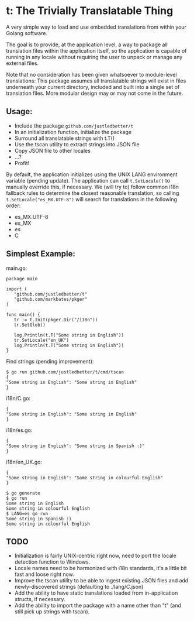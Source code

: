t: The Trivially Translatable Thing
===================================

A very simple way to load and use embedded translations from within your Golang software.

The goal is to provide, at the application level, a way to package all translation files
within the application itself, so the application is capable of running in any locale
without requiring the user to unpack or manage any external files.

Note that no consideration has been given whatsoever to module-level translations: This
package assumes all translatable strings will exist in files underneath your current directory,
included and built into a single set of translation files. More modular design may or may
not come in the future.

## Usage:
* Include the package `github.com/justledbetter/t`
* In an initialization function, initialize the package
* Surround all translatable strings with t.T()
* Use the tscan utility to extract strings into JSON file
* Copy JSON file to other locales
* ...?
* Profit!

By default, the application initializes using the UNIX LANG environment variable (pending update).
The application can call `t.SetLocale()` to manually override this, if necessary. We (will try to)
follow common i18n fallback rules to determine the closest reasonable translation, so calling
`t.SetLocale("es_MX.UTF-8")` will search for translations in the following order:

* es_MX.UTF-8
* es_MX
* es
* C

## Simplest Example:

main.go:
```
package main

import (
   "github.com/justledbetter/t"
   "github.com/markbates/pkger"
)

func main() {
   tr := t.Init(pkger.Dir("/i18n"))
   tr.SetGlob()

   log.Println(t.T("Some string in English"))
   tr.SetLocale("en_UK")
   log.Println(t.T("Some string in English"))
}
```

Find strings (pending improvement):
```
$ go run github.com/justledbetter/t/cmd/tscan
{
"Some string in English": "Some string in English"
}
```

i18n/C.go:
```
{
"Some string in English": "Some string in English"
}
```

i18n/es.go:
```
{
"Some string in English": "Some string in Spanish :)"
}
```

i18n/en_UK.go:
```
{
"Some string in English": "Some string in colourful English"
}
```

```
$ go generate
$ go run
Some string in English
Some string in colourful English
$ LANG=es go run
Some string in Spanish :)
Some string in colourful English
```

## TODO
* Initialization is fairly UNIX-centric right now, need to port the locale detection function to Windows.
* Locale names need to be harmonized with i18n standards, it's a little bit fast and loose right now.
* Improve the tscan utility to be able to ingest existing JSON files and add newly-discovered strings (defaulting to ./lang/C.json)
* Add the ability to have static translations loaded from in-application structs, if necessary.
* Add the ability to import the package with a name other than "t" (and still pick up strings with tscan).
